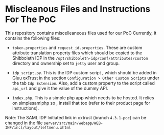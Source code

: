 # Miscleanous Files and Instructions For The PoC 

This repository contains miscelleaneous files used for our PoC 
Currently, it contains the following files:

- `token.properties` and `request_id.properties`. These are custom 
   attribute translation property files which should be copied to the 
   Shibboleth IDP in the `/opt/shibboleth-idp/conf/attributes/custom` directory 
   and ownership set to `jetty` user and group.
   
- `idp_script.py`. This is the IDP custom script , which should be added in Gluu oxTrust
   in the section `Configuration > Other Custom Scripts` under the tab `Idp Extension`.
   Also, add a custom property to the script called `api_url` and give it the value of the 
   dummy API.
   
- `index.php`. This is a simple php app which needs to be hosted. It relies on simplesamlphp
   so , install that too (refer to their product page for instructions).
   
Note:
 The SAML IDP Initiated link in oxtrust (branch `4.3.1-poc`) can be changed in the file 
 `server/src/main/webapp/WEB-INF/incl/layout/leftmenu.xhtml`
